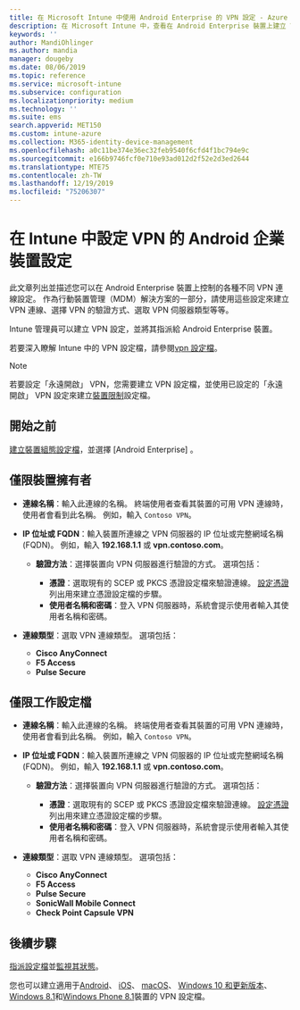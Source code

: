 ```yaml
---
title: 在 Microsoft Intune 中使用 Android Enterprise 的 VPN 設定 - Azure | Microsoft Docs
description: 在 Microsoft Intune 中，查看在 Android Enterprise 裝置上建立 VPN 連線的所有設定。 輸入 VPN 伺服器的 [連線名稱]、[IP 位址] 或 [FQDN]，選擇使用者的驗證方式，然後選擇 [Citrix]、[SonicWall]、[檢查點膠囊] 和 [脈衝安全連線類型]。
keywords: ''
author: MandiOhlinger
ms.author: mandia
manager: dougeby
ms.date: 08/06/2019
ms.topic: reference
ms.service: microsoft-intune
ms.subservice: configuration
ms.localizationpriority: medium
ms.technology: ''
ms.suite: ems
search.appverid: MET150
ms.custom: intune-azure
ms.collection: M365-identity-device-management
ms.openlocfilehash: a0c11be374e36ec32feb9540f6cfd4f1bc794e9c
ms.sourcegitcommit: e166b9746fcf0e710e93ad012d2f52e2d3ed2644
ms.translationtype: MTE75
ms.contentlocale: zh-TW
ms.lasthandoff: 12/19/2019
ms.locfileid: "75206307"
---
```

# <a name="android-enterprise-device-settings-to-configure-vpn-in-intune"></a>在 Intune 中設定 VPN 的 Android 企業裝置設定



此文章列出並描述您可以在 Android Enterprise 裝置上控制的各種不同 VPN 連線設定。 作為行動裝置管理（MDM）解決方案的一部分，請使用這些設定來建立 VPN 連線、選擇 VPN 的驗證方式、選取 VPN 伺服器類型等等。

Intune 管理員可以建立 VPN 設定，並將其指派給 Android Enterprise 裝置。 

若要深入瞭解 Intune 中的 VPN 設定檔，請參閱[vpn 設定檔](vpn-settings-configure.md)。

> [!NOTE]
> 若要設定「永遠開啟」 VPN，您需要建立 VPN 設定檔，並使用已設定的「永遠開啟」 VPN 設定來建立[裝置限制](device-restrictions-android-for-work.md#connectivity)設定檔。

## <a name="before-you-begin"></a>開始之前

[建立裝置組態設定檔](vpn-settings-configure.md#create-a-device-profile)，並選擇 [Android Enterprise]  。

## <a name="device-owner-only"></a>僅限裝置擁有者

- **連線名稱**：輸入此連線的名稱。 終端使用者查看其裝置的可用 VPN 連線時，使用者會看到此名稱。 例如，輸入 `Contoso VPN`。
- **IP 位址或 FQDN**：輸入裝置所連線之 VPN 伺服器的 IP 位址或完整網域名稱 (FQDN)。 例如，輸入 **192.168.1.1** 或 **vpn.contoso.com**。

  - **驗證方法**：選擇裝置向 VPN 伺服器進行驗證的方式。 選項包括：
  
    - **憑證**：選取現有的 SCEP 或 PKCS 憑證設定檔來驗證連線。 [設定憑證](../protect/certificates-configure.md)列出用來建立憑證設定檔的步驟。
    - **使用者名稱和密碼**：登入 VPN 伺服器時，系統會提示使用者輸入其使用者名稱和密碼。

- **連線類型**：選取 VPN 連線類型。 選項包括：

  - **Cisco AnyConnect**
  - **F5 Access**
  - **Pulse Secure**

## <a name="work-profile-only"></a>僅限工作設定檔

- **連線名稱**：輸入此連線的名稱。 終端使用者查看其裝置的可用 VPN 連線時，使用者會看到此名稱。 例如，輸入 `Contoso VPN`。
- **IP 位址或 FQDN**：輸入裝置所連線之 VPN 伺服器的 IP 位址或完整網域名稱 (FQDN)。 例如，輸入 **192.168.1.1** 或 **vpn.contoso.com**。

  - **驗證方法**：選擇裝置向 VPN 伺服器進行驗證的方式。 選項包括：
  
    - **憑證**：選取現有的 SCEP 或 PKCS 憑證設定檔來驗證連線。 [設定憑證](../protect/certificates-configure.md)列出用來建立憑證設定檔的步驟。
    - **使用者名稱和密碼**：登入 VPN 伺服器時，系統會提示使用者輸入其使用者名稱和密碼。

- **連線類型**：選取 VPN 連線類型。 選項包括：

  - **Cisco AnyConnect**
  - **F5 Access**
  - **Pulse Secure**
  - **SonicWall Mobile Connect**
  - **Check Point Capsule VPN**

## <a name="next-steps"></a>後續步驟

[指派設定檔](device-profile-assign.md)並[監視其狀態](device-profile-monitor.md)。

您也可以建立適用于[Android](vpn-settings-android.md)、 [iOS](vpn-settings-ios.md)、 [macOS](vpn-settings-macos.md)、 [Windows 10 和更新版本](vpn-settings-windows-10.md)、 [Windows 8.1](vpn-settings-windows-8-1.md)和[Windows Phone 8.1](vpn-settings-windows-phone-8-1.md)裝置的 VPN 設定檔。
